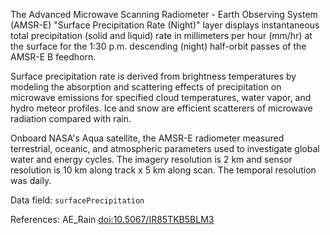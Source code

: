 The Advanced Microwave Scanning Radiometer - Earth Observing System (AMSR-E) "Surface Precipitation Rate (Night)" layer displays instantaneous total precipitation (solid and liquid) rate in millimeters per hour (mm/hr) at the surface for the 1:30 p.m. descending (night) half-orbit passes of the AMSR-E B feedhorn.

Surface precipitation rate is derived from brightness temperatures by modeling the absorption and scattering effects of precipitation on microwave emissions for specified cloud temperatures, water vapor, and hydro meteor profiles. Ice and snow are efficient scatterers of microwave radiation compared with rain.

Onboard NASA's Aqua satellite, the AMSR-E radiometer measured terrestrial, oceanic, and atmospheric parameters used to investigate global water and energy cycles. The imagery resolution is 2 km and sensor resolution is 10 km along track x 5 km along scan. The temporal resolution was daily.

Data field: `surfacePrecipitation`

References: AE_Rain [doi:10.5067/IR85TKB5BLM3](https://doi.org/10.5067/IR85TKB5BLM3)